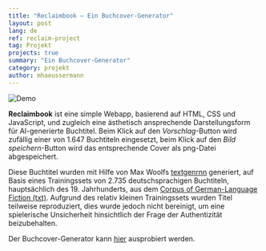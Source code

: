 ```yaml
---
title: "Reclaimbook – Ein Buchcover-Generator"
layout: post
lang: de
ref: reclaim-project
tag: Projekt
projects: true
summary: "Ein Buchcover-Generator"
category: projekt
author: mhaeussermann
---
```

![Demo]({{site.url}}{{site.baseurl}}/assets/images/cover-generator-demo.gif)

**Reclaimbook** ist eine simple Webapp, basierend auf HTML, CSS und JavaScript, und zugleich eine ästhetisch ansprechende Darstellungsform für AI-generierte Buchtitel. Beim Klick auf den *Vorschlag*-Button wird zufällig einer von 1.647 Buchtiteln eingesetzt, beim Klick auf den *Bild speichern*-Button wird das entsprechende Cover als png-Datei abgespeichert.

Diese Buchtitel wurden mit Hilfe von Max Woolfs [textgenrnn](https://github.com/minimaxir/textgenrnn) generiert, auf Basis eines Trainingssets von 2.735 deutschsprachigen Buchtiteln, hauptsächlich des 19. Jahrhunderts, aus dem [Corpus of German-Language Fiction (txt)](https://figshare.com/articles/Corpus_of_German-Language_Fiction_txt_/4524680). Aufgrund des relativ kleinen Trainingssets wurden Titel teilweise reproduziert, dies wurde jedoch nicht bereinigt, um eine spielerische Unsicherheit hinsichtlich der Frage der Authentizität beizubehalten.

Der Buchcover-Generator kann [hier]({{site.url}}{{site.baseurl}}/reclaimbook/) ausprobiert werden.
